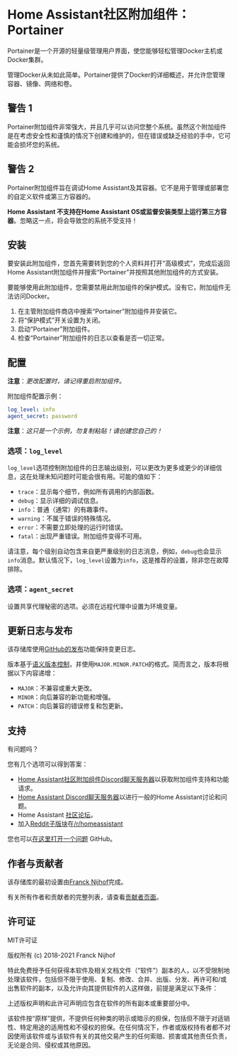 # Home Assistant社区附加组件：Portainer

Portainer是一个开源的轻量级管理用户界面，使您能够轻松管理Docker主机或Docker集群。

管理Docker从未如此简单。Portainer提供了Docker的详细概述，并允许您管理容器、镜像、网络和卷。

## 警告 1

Portainer附加组件非常强大，并且几乎可以访问您整个系统。虽然这个附加组件是在考虑安全性和谨慎的情况下创建和维护的，但在错误或缺乏经验的手中，它可能会损坏您的系统。

## 警告 2

Portainer附加组件旨在调试Home Assistant及其容器。它不是用于管理或部署您的自定义软件或第三方容器的。

**Home Assistant 不支持在Home Assistant OS或监督安装类型上运行第三方容器**。忽略这一点，将会导致您的系统不受支持！

## 安装

要安装此附加组件，您首先需要转到您的个人资料并打开“高级模式”，完成后返回Home Assistant附加组件并搜索“Portainer”并按照其他附加组件的方式安装。

要能够使用此附加组件，您需要禁用此附加组件的保护模式。没有它，附加组件无法访问Docker。

1. 在主管附加组件商店中搜索“Portainer”附加组件并安装它。
1. 将“保护模式”开关设置为关闭。
1. 启动“Portainer”附加组件。
1. 检查“Portainer”附加组件的日志以查看是否一切正常。

## 配置

**注意**：_更改配置时，请记得重启附加组件。_

附加组件配置示例：

```yaml
log_level: info
agent_secret: password
```

**注意**：_这只是一个示例，勿复制粘贴！请创建您自己的！_

### 选项：`log_level`

`log_level`选项控制附加组件的日志输出级别，可以更改为更多或更少的详细信息，这在处理未知问题时可能会很有用。可能的值如下：

- `trace`：显示每个细节，例如所有调用的内部函数。
- `debug`：显示详细的调试信息。
- `info`：普通（通常）的有趣事件。
- `warning`：不属于错误的特殊情况。
- `error`：不需要立即处理的运行时错误。
- `fatal`：出现严重错误。附加组件变得不可用。

请注意，每个级别自动包含来自更严重级别的日志消息，例如，`debug`也会显示`info`消息。默认情况下，`log_level`设置为`info`，这是推荐的设置，除非您在故障排除。

### 选项：`agent_secret`

设置共享代理秘密的选项。必须在远程代理中设置为环境变量。

## 更新日志与发布

该存储库使用[GitHub的发布][releases]功能保持变更日志。

版本基于[语义版本控制][semver]，并使用`MAJOR.MINOR.PATCH`的格式。简而言之，版本将根据以下内容递增：

- `MAJOR`：不兼容或重大更改。
- `MINOR`：向后兼容的新功能和增强。
- `PATCH`：向后兼容的错误修复和包更新。

## 支持

有问题吗？

您有几个选项可以得到答案：

- [Home Assistant社区附加组件Discord聊天服务器][discord]以获取附加组件支持和功能请求。
- [Home Assistant Discord聊天服务器][discord-ha]以进行一般的Home Assistant讨论和问题。
- Home Assistant [社区论坛][forum]。
- 加入[Reddit子版块][reddit]在[/r/homeassistant][reddit]

您也可以[在这里打开一个问题][issue] GitHub。

## 作者与贡献者

该存储库的最初设置由[Franck Nijhof][frenck]完成。

有关所有作者和贡献者的完整列表，请查看[贡献者页面][contributors]。

## 许可证

MIT许可证

版权所有 (c) 2018-2021 Franck Nijhof

特此免费授予任何获得本软件及相关文档文件（“软件”）副本的人，以不受限制地处理该软件，包括但不限于使用、复制、修改、合并、出版、分发、再许可和/或出售软件的副本，以及允许向其提供软件的人这样做，前提是满足以下条件：

上述版权声明和此许可声明应包含在软件的所有副本或重要部分中。

该软件按“原样”提供，不提供任何种类的明示或暗示的担保，包括但不限于对适销性、特定用途的适用性和不侵权的担保。在任何情况下，作者或版权持有者都不对因使用该软件或与该软件有关的其他交易产生的任何索赔、损害或其他责任负责，无论是合同、侵权或其他原因。

[contributors]: https://github.com/hassio-addons/addon-portainer/graphs/contributors
[discord-ha]: https://discord.gg/c5DvZ4e
[discord]: https://discord.me/hassioaddons
[forum]: https://community.home-assistant.io/t/home-assistant-community-add-on-portainer/68836?u=frenck
[frenck]: https://github.com/frenck
[issue]: https://github.com/hassio-addons/addon-portainer/issues
[reddit]: https://reddit.com/r/homeassistant
[releases]: https://github.com/hassio-addons/addon-portainer/releases
[semver]: http://semver.org/spec/v2.0.0.htm